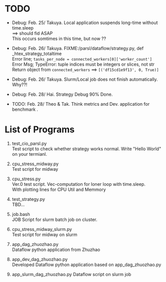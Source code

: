 # TODO 
* Debug: Feb. 25/ Takuya. Local application suspends long-time without time.sleep <br />
  ==> should fid ASAP <br />
  This occurs somtimes in this time, but now ??

* Debug: Feb. 26/ Takuya. FIXME:/parsl/dataflow/strategy.py, def _htex_strategy_totaltime  <br />
   Error line; `tasks_per_node = connected_workers[0]['worker_count']` <br />
   Error Msg;  TypeError: tuple indices must be integers or slices, not str <br />
   Return object from `connected_workers` ==>  `[('df15cd1e9f13', 0, True)]` 

* Debug: Feb. 26/ Takuya. Slurm/Local job does not finish automatically. Why??!  <br />

* Debug: Feb. 28/ Hai. Strategy Debug 90% Done.  <br />

* TODO: Feb. 28/ Theo & Tak. Think metrics and Dev. application for benchmark .  <br />

# List of Programs

1. test_cio_parsl.py  <br />
  Test script to check whether strategy works normal. Write "Hello World" on your termianl.

2. cpu_stress_midway.py  <br />
  Test script for midway

3. cpu_stress.py  <br />
  Ver.0 test script. Vec-computation for loner loop with time.sleep. <br />
  With plotting lines for CPU Util and Memmory 

4. test_strategy.py <br />
  TBD...

5. job.bash <br />
  JOB  Script for slurm batch job on cluster.

6. cpu_stress_midway_slurm.py  <br />
  Test script for midway on slurm 

7. app_dag_zhuozhao.py <br />
  Dataflow python application from Zhuzhao
 
8. app_dev_dag_zhuozhao.py <br />
  Developed Dataflow python application based on app_dag_zhuozhao.py

9. app_slurm_dag_zhuozhao.py
  Dataflow script on slurm job
